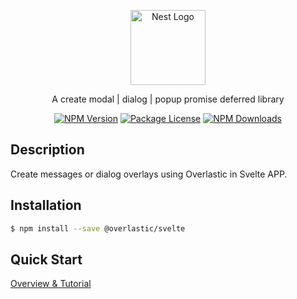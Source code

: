 <p align="center">
  <a href="https://overlastic.vercel.app/" target="blank">
    <img src="https://github.com/hairyf/overlastic/raw/master/docs/public/circle.svg" width="120" alt="Nest Logo" />
  </a>
</p>

<p align="center">
 A create modal | dialog | popup promise deferred library
</p>

<p align="center">
  <a href="https://www.npmjs.com/@overlastic/svelte"><img src="https://img.shields.io/npm/v/@overlastic/svelte.svg" alt="NPM Version" /></a>
  <a href="https://www.npmjs.com/@overlastic/svelte"><img src="https://img.shields.io/npm/l/@overlastic/svelte.svg" alt="Package License" /></a>
  <a href="https://www.npmjs.com/@overlastic/svelte"><img src="https://img.shields.io/npm/dm/@overlastic/svelte.svg" alt="NPM Downloads" /></a>
</p>

## Description

Create messages or dialog overlays using Overlastic in Svelte APP.

## Installation

```bash
$ npm install --save @overlastic/svelte
```

## Quick Start

[Overview & Tutorial](https://overlastic.vercel.app/en/svelte/)
